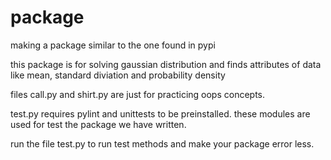# package
making a package similar to the one found in pypi 

this package is for solving gaussian distribution and finds attributes of data like mean, standard diviation and probability density

files call.py and shirt.py are just for practicing oops concepts.

test.py requires pylint and unittests to be preinstalled. these modules are used for test the package we have written.

run the file test.py to run test methods and make your package error less.
